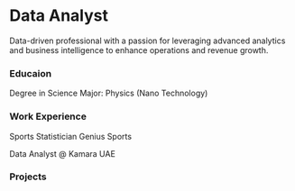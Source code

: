 # Data Analyst
Data-driven professional with a passion for leveraging advanced analytics and business intelligence to enhance operations and revenue growth.

### Educaion
Degree in Science Major: Physics (Nano Technology)

### Work Experience
Sports Statistician Genius Sports

Data Analyst @ Kamara UAE 
### Projects
